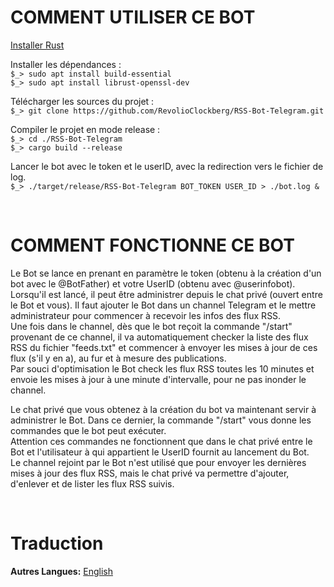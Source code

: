 # COMMENT UTILISER CE BOT

[Installer Rust](https://doc.rust-lang.org/cargo/getting-started/installation.html)     

Installer les dépendances :     
`$_> sudo apt install build-essential`     
`$_> sudo apt install librust-openssl-dev`     

Télécharger les sources du projet :     
`$_> git clone https://github.com/RevolioClockberg/RSS-Bot-Telegram.git`     

Compiler le projet en mode release :     
`$_> cd ./RSS-Bot-Telegram`     
`$_> cargo build --release`     

Lancer le bot avec le token et le userID, avec la redirection vers le fichier de log.      
`$_> ./target/release/RSS-Bot-Telegram BOT_TOKEN USER_ID > ./bot.log &`     


&nbsp;


# COMMENT FONCTIONNE CE BOT
Le Bot se lance en prenant en paramètre le token (obtenu à la création d'un bot avec le @BotFather) et votre UserID (obtenu avec @userinfobot).      
Lorsqu'il est lancé, il peut être administrer depuis le chat privé (ouvert entre le Bot et vous). Il faut ajouter le Bot dans un channel Telegram et le mettre administrateur pour commencer à recevoir les infos des flux RSS.     
Une fois dans le channel, dès que le bot reçoit la commande "/start" provenant de ce channel, il va automatiquement checker la 
liste des flux RSS du fichier "feeds.txt" et commencer à envoyer les mises à jour de ces flux (s'il y en a), au fur et à mesure des publications.     
Par souci d'optimisation le Bot check les flux RSS toutes les 10 minutes et envoie les mises à jour à une minute d'intervalle, pour ne pas inonder le channel.      

Le chat privé que vous obtenez à la création du bot va maintenant servir à administrer le Bot. Dans ce dernier, la commande "/start" vous donne les commandes que le bot peut exécuter.      
Attention ces commandes ne fonctionnent que dans le chat privé entre le Bot et l'utilisateur à qui appartient le UserID fournit au lancement du Bot.     
Le channel rejoint par le Bot n'est utilisé que pour envoyer les dernières mises à jour des flux RSS, mais le chat privé va permettre d'ajouter, d'enlever et de lister les flux RSS suivis.     


&nbsp;


# Traduction
**Autres Langues:** [English](README.md)